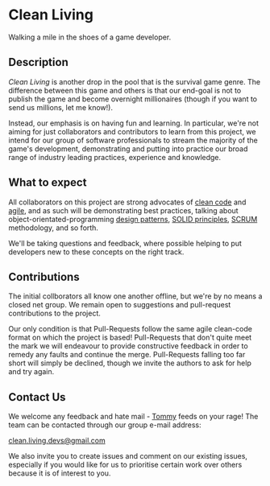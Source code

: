 # Clean Living

Walking a mile in the shoes of a game developer.

## Description

_Clean Living_ is another drop in the pool that is the survival game genre.  The difference between this game and others is that our end-goal is not to publish the game and become overnight millionaires (though if you want to send us millions, let me know!).

Instead, our emphasis is on having fun and learning. In particular, we're not aiming for just collaborators and contributors to learn from this project, we intend for our group of software professionals to stream the majority of the game's development, demonstrating and putting into practice our broad range of industry leading practices, experience and knowledge.

## What to expect

All collaborators on this project are strong advocates of [clean code] and [agile], and as such will be demonstrating best practices, talking about object-orientated-programming [design patterns], [SOLID principles], [SCRUM] methodology, and so forth.

We'll be taking questions and feedback, where possible helping to put developers new to these concepts on the right track.

## Contributions

The initial collborators all know one another offline, but we're by no means a closed net group. We remain open to suggestions and pull-request contributions to the project.

Our only condition is that Pull-Requests follow the same agile clean-code format on which the project is based!  Pull-Requests that don't quite meet the mark we will endeavour to provide constructive feedback in order to remedy any faults and continue the merge.  Pull-Requests falling too far short will simply be declined, though we invite the authors to ask for help and try again.

## Contact Us

We welcome any feedback and hate mail - [Tommy] feeds on your rage!  The team can be contacted through our group e-mail address:

clean.living.devs@gmail.com

We also invite you to create issues and comment on our existing issues, especially if you would like for us to prioritise certain work over others because it is of interest to you.

  [clean code]: http://www.amazon.co.uk/Clean-Code-Handbook-Software-Craftsmanship/dp/0132350882
  [agile]: http://en.wikipedia.org/wiki/Agile_software_development
  [design patterns]: http://www.oodesign.com
  [SOLID principles]: http://en.wikipedia.org/wiki/SOLID_%28object-oriented_design%29
  [SCRUM]: http://en.wikipedia.org/wiki/Scrum_%28software_development%29
  [Tommy]: https://github.com/Smudge202
